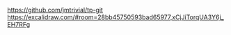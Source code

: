 https://github.com/jmtrivial/tp-git
https://excalidraw.com/#room=28bb45750593bad65977,xCjJiTorqUA3Y6j_EH7RFg
